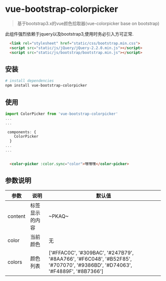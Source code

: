 # vue-bootstrap-colorpicker

> 基于bootstrap3.x的vue颜色拾取器(vue-colorpicker base on bootstrap)


此组件强烈依赖于jquery以及bootstrap3,使用时务必引入方可正常.
```html
  <link rel="stylesheet" href="static/css/bootstrap.min.css">
  <script src="static/js/jQuery/jQuery-2.2.0.min.js"></script>
  <script src="static/js/bootstrap/bootstrap.min.js"></script>
```

## 安装

``` bash
# install dependencies
npm install vue-bootstrap-colorpicker
```
## 使用
```javascript
import ColorPicker from 'vue-bootstrap-colorpicker'
...
...

 components: {
    ColorPicker
  }
...
...
  
```

```html
  <color-picker :color.sync="color">嘿嘿嘿</color-picker>
```

## 参数说明
| 参数 | 说明 | 默认值     |
|--------|--------|--------|
|    content |   标签显示的内容     |  ~PKAQ~     | 
|    color   |   当前颜色           |     无      |    
|    colors  |   颜色列表           |     ['#FFAC0C', '#309BAC', '#247B79', '#8AA766', '#F6C048', '#B52F85', '#707070', '#9386BD', '#D74063', '#F4889F', '#8B7366'] |    


